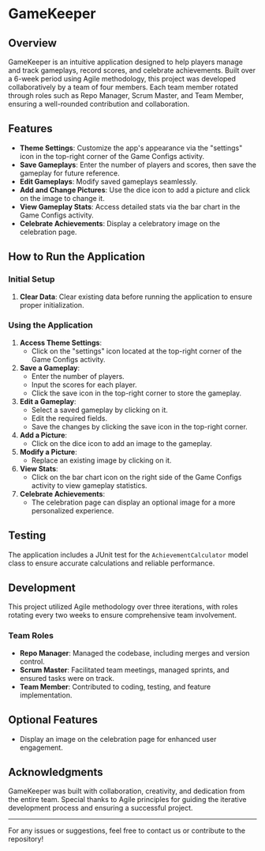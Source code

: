 # GameKeeper

## Overview
GameKeeper is an intuitive application designed to help players manage and track gameplays, record scores, and celebrate achievements. Built over a 6-week period using Agile methodology, this project was developed collaboratively by a team of four members. Each team member rotated through roles such as Repo Manager, Scrum Master, and Team Member, ensuring a well-rounded contribution and collaboration.

## Features
- **Theme Settings**: Customize the app's appearance via the "settings" icon in the top-right corner of the Game Configs activity.
- **Save Gameplays**: Enter the number of players and scores, then save the gameplay for future reference.
- **Edit Gameplays**: Modify saved gameplays seamlessly.
- **Add and Change Pictures**: Use the dice icon to add a picture and click on the image to change it.
- **View Gameplay Stats**: Access detailed stats via the bar chart in the Game Configs activity.
- **Celebrate Achievements**: Display a celebratory image on the celebration page.

## How to Run the Application

### Initial Setup
1. **Clear Data**: Clear existing data before running the application to ensure proper initialization.

### Using the Application
1. **Access Theme Settings**:
   - Click on the "settings" icon located at the top-right corner of the Game Configs activity.
2. **Save a Gameplay**:
   - Enter the number of players.
   - Input the scores for each player.
   - Click the save icon in the top-right corner to store the gameplay.
3. **Edit a Gameplay**:
   - Select a saved gameplay by clicking on it.
   - Edit the required fields.
   - Save the changes by clicking the save icon in the top-right corner.
4. **Add a Picture**:
   - Click on the dice icon to add an image to the gameplay.
5. **Modify a Picture**:
   - Replace an existing image by clicking on it.
6. **View Stats**:
   - Click on the bar chart icon on the right side of the Game Configs activity to view gameplay statistics.
7. **Celebrate Achievements**:
   - The celebration page can display an optional image for a more personalized experience.

## Testing
The application includes a JUnit test for the `AchievementCalculator` model class to ensure accurate calculations and reliable performance.

## Development
This project utilized Agile methodology over three iterations, with roles rotating every two weeks to ensure comprehensive team involvement.

### Team Roles
- **Repo Manager**: Managed the codebase, including merges and version control.
- **Scrum Master**: Facilitated team meetings, managed sprints, and ensured tasks were on track.
- **Team Member**: Contributed to coding, testing, and feature implementation.

## Optional Features
- Display an image on the celebration page for enhanced user engagement.

## Acknowledgments
GameKeeper was built with collaboration, creativity, and dedication from the entire team. Special thanks to Agile principles for guiding the iterative development process and ensuring a successful project.

---
For any issues or suggestions, feel free to contact us or contribute to the repository!

